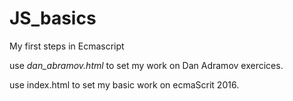 # JS_basics
 My first steps in Ecmascript
 
 use *dan_abramov.html* to set my work on Dan Adramov exercices.
 
 use index.html to set my basic work on ecmaScrit 2016.
